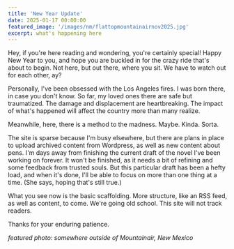 ```yaml
---
title: 'New Year Update'
date: 2025-01-17 00:00:00
featured_image: '/images/nm/flattopmountainairnov2025.jpg'
excerpt: what's happening here
---
```


Hey, if you're here reading and wondering, you're certainly special! Happy New Year to you, and hope you are buckled in for the crazy ride that's about to begin. Not here, but out there, where you sit. We have to watch out for each other, ay?

Personally, I've been obsessed with the Los Angeles fires. I was born there, in case you don't know. So far, my loved ones there are safe but traumatized. The damage and displacement are heartbreaking. The impact of what's happened will affect the country more than many realize. 

Meanwhile, here, there is a method to the madness. Maybe. Kinda. Sorta.

The site is sparse because I'm busy elsewhere, but there are plans in place to upload archived content from Wordpress, as well as new content about pens. I'm days away from finishing the current draft of the novel I've been working on forever. It won't be finished, as it needs a bit of refining and some feedback from trusted souls. But this particular draft has been a hefty load, and when it's done, I'll be able to focus on more than one thing at a time. (She says, hoping that's still true.)

What you see now is the basic scaffolding. More structure, like an RSS feed, as well as content, to come. We're going old school. This site will not track readers.

Thanks for your enduring patience.

*featured photo: somewhere outside of Mountainair, New Mexico*